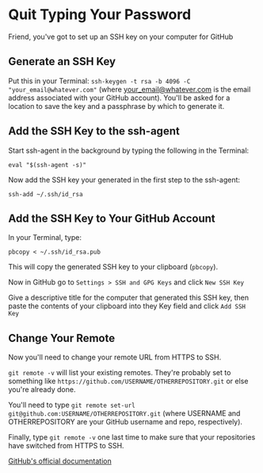 # Quit Typing Your Password

Friend, you've got to set up an SSH key on your computer for GitHub 

## Generate an SSH Key

Put this in your Terminal: `ssh-keygen -t rsa -b 4096 -C
"your_email@whatever.com"` (where your_email@whatever.com is the email address
associated with your GitHub account). You'll be asked for a location to save the
key and a passphrase by which to generate it.

## Add the SSH Key to the ssh-agent

Start ssh-agent in the background by typing the following in the Terminal:

`eval "$(ssh-agent -s)"`

Now add the SSH key your generated in the first step to the ssh-agent:

`ssh-add ~/.ssh/id_rsa`

## Add the SSH Key to Your GitHub Account

In your Terminal, type:

`pbcopy < ~/.ssh/id_rsa.pub`

This will copy the generated SSH key to your clipboard (`pbcopy`).

Now in GitHub go to `Settings > SSH and GPG Keys` and click `New SSH Key`

Give a descriptive title for the computer that generated this SSH key, then
paste the contents of your clipboard into they Key field and click `Add SSH Key`

## Change Your Remote

Now you'll need to change your remote URL from HTTPS to SSH.

`git remote -v` will list your existing remotes. They're probably set to
something like `https://github.com/USERNAME/OTHERREPOSITORY.git` or else you're
already done.

You'll need to type `git remote set-url git@github.com:USERNAME/OTHERREPOSITORY.git`
(where USERNAME and OTHERREPOSITORY are your GitHub username and repo,
respectively).

Finally, type `git remote -v` one last time to make sure that your repositories
have switched from HTTPS to SSH.

[GitHub's official
documentation](https://help.github.com/articles/changing-a-remote-s-url/)
